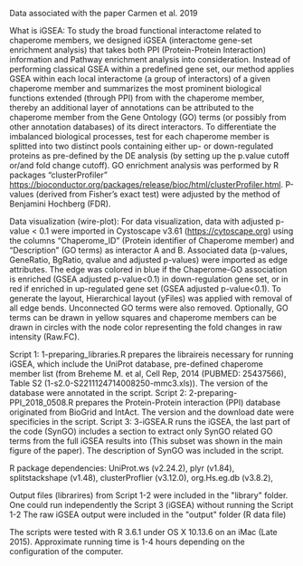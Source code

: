 Data associated with the paper Carmen et al. 2019

What is iGSEA:
To study the broad functional interactome related to chaperome members, we designed iGSEA (interactome gene-set enrichment analysis) that takes both PPI (Protein-Protein Interaction) information and Pathway enrichment analysis into consideration. Instead of performing classical GSEA within a predefined gene set, our method applies GSEA within each local interactome (a group of interactors) of a given chaperome member and summarizes the most prominent biological functions extended (through PPI) from with the chaperome member, thereby an additional layer of annotations can be attributed to the chaperome member from the Gene Ontology (GO) terms (or possibly from other annotation databases) of its direct interactors. To differentiate the imbalanced biological processes, test for each chaperome member is splitted into two distinct pools containing either up- or down-regulated proteins as pre-defined by the DE analysis (by setting up the p.value cutoff or/and fold change cutoff). GO enrichment analysis was performed by R packages “clusterProfiler” https://bioconductor.org/packages/release/bioc/html/clusterProfiler.html. P-values (derived from Fisher’s exact test) were adjusted by the method of Benjamini Hochberg (FDR). 

Data visualization (wire-plot):
For data visualization, data with adjusted p-value < 0.1 were imported in Cystoscape v3.61 (https://cytoscape.org) using the columns “Chaperome_ID” (Protein identifier of Chaperome member) and “Description” (GO terms) as interactor A and B. Associated data (p-values, GeneRatio, BgRatio, qvalue and adjusted p-values) were imported as edge attributes. The edge was colored in blue if the Chaperome-GO association is enriched (GSEA adjusted p-value<0.1) in down-regulation gene set, or in red if enriched in up-regulated gene set (GSEA adjusted p-value<0.1). To generate the layout, Hierarchical layout (yFiles) was applied with removal of all edge bends. Unconnected GO terms were also removed.  Optionally, GO terms can be drawn in yellow squares and chaperome members can be drawn in circles with the node color representing the fold changes in raw intensity (Raw.FC). 

Script 1: 1-preparing_libraries.R prepares the libraireis necessary for running iGSEA, which include the UniProt database, pre-defined chaperome member list (from Breheme M. et al, Cell Rep, 2014 (PUBMED: 25437566), Table S2 (1-s2.0-S2211124714008250-mmc3.xls)). The version of the database were annotated in the script.
Script 2: 2-preparing-PPI_2018_0508.R prepares the Protein-Protein interaction (PPI) database originated from BioGrid and IntAct. The version and the download date were specificies in the script.
Script 3: 3-iGSEA.R runs the iGSEA, the last part of the code (SynGO) includes a section to extract only SynGO related GO terms from the full iGSEA results into (This subset was shown in the main figure of the paper). The description of SynGO was included in the script.

R package dependencies: UniProt.ws (v2.24.2), plyr (v1.84), splitstackshape (v1.48), clusterProflier (v3.12.0), org.Hs.eg.db (v3.8.2),

Output files (librarires) from Script 1-2 were included in the "library" folder. One could run independently the Script 3 (iGSEA) without running the Script 1-2
The raw iGSEA output were included in the "output" folder (R data file)

The scripts were tested with R 3.6.1 under OS X 10.13.6 on an iMac (Late 2015). Approximate running time is 1-4 hours depending on the configuration of the computer.


